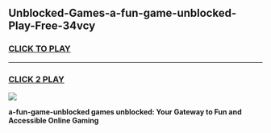 
## Unblocked-Games-a-fun-game-unblocked-Play-Free-34vcy
<h3>
<a href="https://premium76.site?title=a-fun-game-unblocked&ref=23A">CLICK TO PLAY</a></h3>
<hr>

<h3>
<a href="https://premium76.site?title=a-fun-game-unblocked&ref=23A">CLICK 2 PLAY</a>
  
</h3>

<a href="https://premium76.site?title=a-fun-game-unblocked&ref=23A"><img src="https://clearcache.store/games.png"></a>


**a-fun-game-unblocked games unblocked: Your Gateway to Fun and Accessible Online Gaming**
